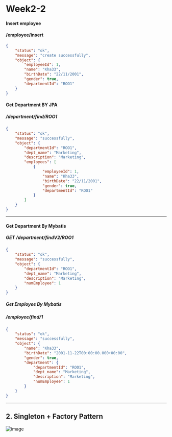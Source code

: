 # Week2-2


#### Insert employee
#### /employee/insert
```json
{
    "status": "ok",
    "message": "create successfully",
    "object": {
        "employeeId": 1,
        "name": "Kha33",
        "birthDate": "22/11/2001",
        "gender": true,
        "departmentId": "ROO1"
    }
}
```
#### Get Department BY JPA
##### /department/find/ROO1
```json
{
    "status": "ok",
    "message": "successfully",
    "object": {
        "departmentId": "ROO1",
        "dept_name": "Marketing",
        "description": "Marketing",
        "employees": [
            {
                "employeeId": 1,
                "name": "Kha33",
                "birthDate": "22/11/2001",
                "gender": true,
                "departmentId": "ROO1"
            }
        ]
    }
}
```
---
#### Get Department By Mybatis
##### GET /department/findV2/ROO1
```json
{
    "status": "ok",
    "message": "successfully",
    "object": {
        "departmentId": "ROO1",
        "dept_name": "Marketing",
        "description": "Marketing",
        "numEmployee": 1
    }
}
```
##### Get Employee By Mybatis
##### /employee/find/1
```json
{
    "status": "ok",
    "message": "successfully",
    "object": {
        "name": "Kha33",
        "birthDate": "2001-11-22T00:00:00.000+00:00",
        "gender": true,
        "department": {
            "departmentId": "ROO1",
            "dept_name": "Marketing",
            "description": "Marketing",
            "numEmployee": 1
        }
    }
}
```
---
## 2. Singleton + Factory Pattern

![image](https://user-images.githubusercontent.com/104447131/187057678-37982885-213a-490d-b5ce-a12c5f6a8442.png)

```

